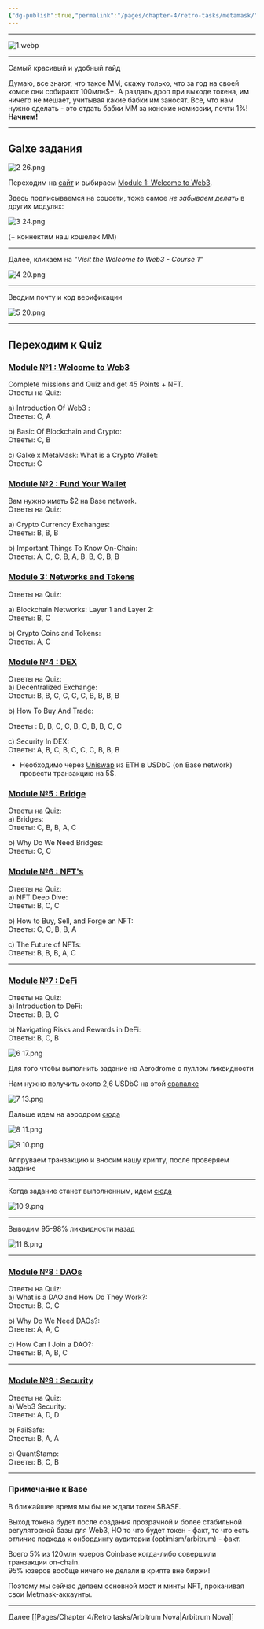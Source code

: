 ```yaml
---
{"dg-publish":true,"permalink":"/pages/chapter-4/retro-tasks/metamask/"}
---
```



---

![1.webp](/img/user/Images/1.webp)

---

Самый красивый и удобный гайд

Думаю, все знают, что такое ММ, скажу только, что за год на своей комсе они собирают 100млн$+. А раздать дроп при выходе токена, им ничего не мешает, учитывая какие бабки им заносят. Все, что нам нужно сделать - это отдать бабки ММ за конские комиссии, почти 1%!  
**Начнем!**

---

## Galxe задания

![2 26.png](/img/user/Images/2%2026.png)

Переходим на [сайт](https://galxe.com/MissionWeb3/) и выбираем [Module 1: Welcome to Web3](https://galxe.com/MissionWeb3/campaign/GCNT7UjFGQ).

Здесь подписываемся на соцсети, тоже самое _не забываем делать_ в других модулях:  

![3 24.png](/img/user/Images/3%2024.png)

(+ коннектим наш кошелек MM)

---

Далее, кликаем на _"Visit the Welcome to Web3 - Course 1"_  

![4 20.png](/img/user/Images/4%2020.png)

---

Вводим почту и код верификации  

![5 20.png](/img/user/Images/5%2020.png)

---

## Переходим к Quiz

### [Module №1 : Welcome to Web3](https://galxe.com/MissionWeb3/campaign/GCNT7UjFGQ)

Complete missions and Quiz and get 45 Points + NFT.  
Ответы на Quiz:

a) Introduction Of Web3 :  
Ответы: C, A

b) Basic Of Blockchain and Crypto:  
Ответы: C, B

c) Galxe x MetaMask: What is a Crypto Wallet:  
Ответы: C

### [Module №2 : Fund Your Wallet](https://galxe.com/MissionWeb3/campaign/GCXm7UjALU)

Вам нужно иметь $2 на Base network.  
Ответы на Quiz:

a) Crypto Currency Exchanges:  
Ответы: B, B, B

b) Important Things To Know On-Chain:  
Ответы: A, C, C, B, A, B, B, C, B, B

### [Module 3: Networks and Tokens](https://galxe.com/MissionWeb3/campaign/GCN77Uj2xL)

Ответы на Quiz:

a) Blockchain Networks: Layer 1 and Layer 2:  
Ответы: B, C

b) Crypto Coins and Tokens:  
Ответы: A, C

### [Module №4 : DEX](https://galxe.com/MissionWeb3/campaign/GCQL7Ujanc)

Ответы на Quiz:  
a) Decentralized Exchange:  
Ответы: B, B, C, C, C, C, B, B, B, B

b) How To Buy And Trade:

Ответы : B, B, C, C, B, C, B, B, C, C

c) Security In DEX:  
Ответы: A, B, C, B, C, C, C, B, B, B

- Необходимо через [Uniswap](https://app.uniswap.org/swap) из ETH в USDbC (on Base network) провести транзакцию на 5$.

### [Module №5 : Bridge](https://galxe.com/MissionWeb3/campaign/GCsFoUrorj)

Ответы на Quiz:  
a) Bridges:  
Ответы: C, B, B, A, C

b) Why Do We Need Bridges:  
Ответы: C, C

### [Module №6 : NFT's](https://galxe.com/MissionWeb3/campaign/GCvp4tUEbu)

Ответы на Quiz:  
a) NFT Deep Dive:  
Ответы: B, C, C

b) How to Buy, Sell, and Forge an NFT:  
Ответы: C, C, B, B, A

c) The Future of NFTs:  
Ответы: B, B, B, A, C

---

### [Module №7 : DeFi](https://galxe.com/MissionWeb3/campaign/GCMVvtUw5o)

Ответы на Quiz:  
a) Introduction to DeFi:  
Ответы: B, B, C

b) Navigating Risks and Rewards in DeFi:  
Ответы: B, C, B

![6 17.png](/img/user/Images/6%2017.png)

Для того чтобы выполнить задание на Aerodrome с пуллом ликвидности

Нам нужно получить около 2,6 USDbC на этой [свапалке](https://app.1inch.io/#/8453/simple/swap/ETH/USDbC)  

![7 13.png](/img/user/Images/7%2013.png)

Дальше идем на аэродром [сюда](https://aerodrome.finance/deposit?token0=0xd9aaec86b65d86f6a7b5b1b0c42ffa531710b6ca&token1=eth&stable=false)  

![8 11.png](/img/user/Images/8%2011.png)

![9 10.png](/img/user/Images/9%2010.png)

Аппруваем транзакцию и вносим нашу крипту, после проверяем задание

---

Когда задание станет выполненным, идем [сюда](https://aerodrome.finance/dash)  

![10 9.png](/img/user/Images/10%209.png)

---

Выводим 95-98% ликвидности назад  

![11 8.png](/img/user/Images/11%208.png)

---

### [Module №8 : DAOs](https://galxe.com/MissionWeb3/campaign/GC5zYtt44P)

Ответы на Quiz:  
a) What is a DAO and How Do They Work?:  
Ответы: B, C, C

b) Why Do We Need DAOs?:  
Ответы: A, A, C

c) How Can I Join a DAO?:  
Ответы: B, A, B, C

---

### [Module №9 : Security](https://galxe.com/MissionWeb3/campaign/GC68gtwAzv)

Ответы на Quiz:  
a) Web3 Security:  
Ответы: A, D, D

b) FailSafe:  
Ответы: B, A, A

c) QuantStamp:  
Ответы: B, C, B

---

### Примечание к Base

В ближайшее время мы бы не ждали токен $BASE.

Выход токена будет после создания прозрачной и более стабильной регуляторной базы для Web3, НО то что будет токен - факт, то что есть отличие подхода к онбордингу аудитории (optimism/arbitrum) - факт.

Всего 5% из 120млн юзеров Coinbase когда-либо совершили транзакции on-chain.  
95% юзеров вообще ничего не делали в крипте вне биржи!

Поэтому мы сейчас делаем основной мост и минты NFT, прокачивая свои Metmask-аккаунты.

---

Далее [[Pages/Chapter 4/Retro tasks/Arbitrum Nova\|Arbitrum Nova]]